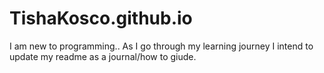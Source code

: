 # TishaKosco.github.io
I am new to programming..
As I go through my learning journey I intend to update my readme as a journal/how to giude.
